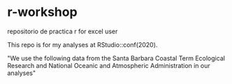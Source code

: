 # r-workshop
repositorio de practica r for excel user

This repo is for my analyses at RStudio::conf(2020). 

"We use the following data from the Santa Barbara Coastal Term Ecological Research and National  Oceanic and Atmospheric Administration in our analyses"
